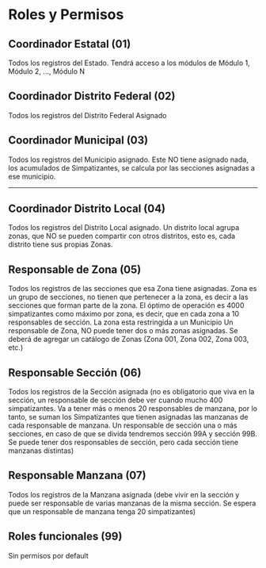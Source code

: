 # Roles y Permisos

## Coordinador Estatal (01)

Todos los registros del Estado. Tendrá acceso a los módulos de Módulo 1, Módulo 2, ..., Módulo N

## Coordinador Distrito Federal (02)

Todos los registros del Distrito Federal Asignado

## Coordinador Municipal (03)

Todos los registros del Municipio asignado. Este NO tiene asignado nada, los acumulados de Simpatizantes, se calcula por las secciones asignadas a ese municipio.

-----------------------------------------------------

## Coordinador Distrito Local (04)

Todos los registros del Distrito Local asignado. Un distrito local agrupa zonas, que NO se pueden compartir con otros distritos, esto es, cada distrito tiene sus propias Zonas.

## Responsable de Zona (05)

Todos los registros de las secciones que esa Zona tiene asignadas. Zona es un grupo de secciones, no tienen que pertenecer a la zona, es decir a las secciones que forman parte de la zona. El óptimo de operación es 4000 simpatizantes como máximo por zona, es decir, que en cada zona a 10 responsables de sección. La zona esta restringida a un Municipio Un responsable de Zona, NO puede tener dos o más zonas asignadas. Se deberá de agregar un catálogo de Zonas (Zona 001, Zona 002, Zona 003, etc.)

## Responsable Sección (06)

Todos los registros de la Sección asignada (no es obligatorio que viva en la sección, 
un responsable de sección debe ver cuando mucho 400 simpatizantes. Va a tener más o menos 20 responsables de manzana, por lo tanto, se suman los Simpatizantes que tienen asignadas las manzanas de cada responsable de manzana. Un responsable de sección una o más secciones, en caso de que se divida tendremos sección 99A y sección 99B. Se puede tener dos responsables de sección, pero cada sección tiene manzanas distintas)

## Responsable Manzana (07)

Todos los registros de la Manzana asignada (debe vivir en la sección y puede ser responsable de varias manzanas de la misma sección. Se espera que un responsable de manzana tenga 20 simpatizantes)

## Roles funcionales (99)

Sin permisos por default